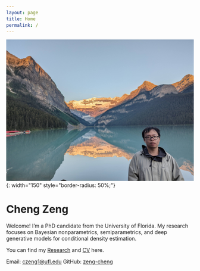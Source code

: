 ```yaml
---
layout: page
title: Home
permalink: /
---
```


![Profile](img/profile.jpg){: width="150" style="border-radius: 50%;"}

# Cheng Zeng

Welcome! I’m a PhD candidate from the University of Florida. My research focuses on Bayesian nonparametrics, semiparametrics, and deep generative models for conditional density estimation.

You can find my [Research](/research) and [CV](cv/CV-ZengCheng.pdf) here.

Email: czeng1@ufl.edu
GitHub: [zeng-cheng](https://github.com/zeng-cheng)
